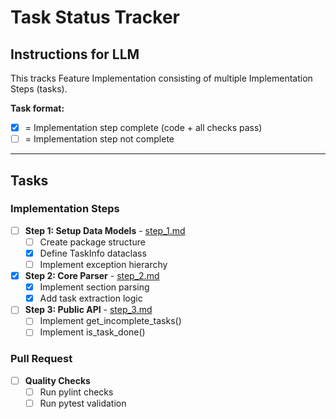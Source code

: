 # Task Status Tracker

## Instructions for LLM
This tracks Feature Implementation consisting of multiple Implementation Steps (tasks).

**Task format:**
- [x] = Implementation step complete (code + all checks pass)
- [ ] = Implementation step not complete

---

## Tasks

### Implementation Steps

- [ ] **Step 1: Setup Data Models** - [step_1.md](steps/step_1.md)
  - [ ] Create package structure
  - [x] Define TaskInfo dataclass
  - [ ] Implement exception hierarchy

- [x] **Step 2: Core Parser** - [step_2.md](steps/step_2.md)
  - [x] Implement section parsing
  - [x] Add task extraction logic

- [ ] **Step 3: Public API** - [step_3.md](steps/step_3.md)
  - [ ] Implement get_incomplete_tasks()
  - [ ] Implement is_task_done()

### Pull Request

- [ ] **Quality Checks**
  - [ ] Run pylint checks
  - [ ] Run pytest validation